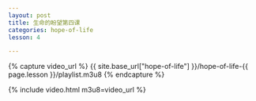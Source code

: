 ```yaml
---
layout: post
title: 生命的盼望第四课
categories: hope-of-life
lesson: 4

---
```

{% capture video_url %}
{{ site.base_url["hope-of-life"] }}/hope-of-life-{{ page.lesson }}/playlist.m3u8
{% endcapture %}

{% include video.html m3u8=video_url %}

